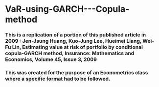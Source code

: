 # VaR-using-GARCH---Copula-method

### This is a replication of a portion of this published article in 2009 : Jen-Jsung Huang, Kuo-Jung Lee, Hueimei Liang, Wei-Fu Lin, Estimating value at risk of portfolio by conditional copula-GARCH method, Insurance: Mathematics and Economics, Volume 45, Issue 3, 2009

### This was created for the purpose of an Econometrics class where a specific format had to be followed.
